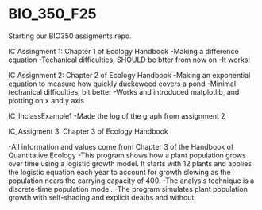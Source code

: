 # BIO_350_F25
Starting our BIO350 assigments repo.

IC Assingment 1: Chapter 1 of Ecology Handbook
-Making a difference equation
-Techanical difficulties, SHOULD be btter from now on
-It works!


IC Assignment 2: Chapter 2 of Ecology Handbook
-Making an exponential equation to measure how quickly duckeweed covers a pond
-Minimal techanical difficulties, bit better
-Works and introduced matplotlib, and plotting on x and y axis


IC_InclassExample1
-Made the log of the graph from assignment 2



IC_Assigment 3: Chapter 3 of Ecology Handbook 

-All information and values come from Chapter 3 of the Handbook of Quantitative Ecology
-This program shows how a plant population grows over time using a logistic growth model. It starts with 12 plants and applies the logistic equation each year to account for growth slowing as the population nears the carrying capacity of 400. 
-The analysis technique is a discrete-time population model.
-The program simulates plant population growth with self-shading and explicit deaths and without.

